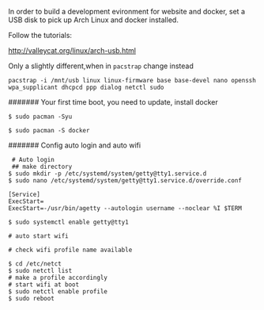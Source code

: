 In order to build a development evironment for website and docker, set a USB disk to pick up Arch Linux and docker installed.

Follow the tutorials:

http://valleycat.org/linux/arch-usb.html

Only a slightly different,when in `pacstrap` change instead

`pacstrap -i /mnt/usb linux linux-firmware base base-devel nano openssh wpa_supplicant dhcpcd ppp dialog netctl sudo`

####### Your first time boot, you need to update, install docker 

`$ sudo pacman -Syu`

`$ sudo pacman -S docker`
    
####### Config auto login and auto wifi

     # Auto login
     ## make directory
    $ sudo mkdir -p /etc/systemd/system/getty@tty1.service.d
    $ sudo nano /etc/systemd/system/getty@tty1.service.d/override.conf

    [Service]
    ExecStart=
    ExecStart=-/usr/bin/agetty --autologin username --noclear %I $TERM

    $ sudo systemctl enable getty@tty1

    # auto start wifi

    # check wifi profile name available

    $ cd /etc/netct
    $ sudo netctl list
    # make a profile accordingly
    # start wifi at boot
    $ sudo netctl enable profile
    $ sudo reboot